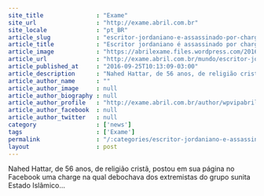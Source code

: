 ```yaml
---
site_title               : "Exame"
site_url                 : "http://exame.abril.com.br"
site_locale              : "pt_BR"
article_slug             : "escritor-jordaniano-e-assassinado-por-charge-contra-o-isla"
article_title            : "Escritor jordaniano é assassinado por charge contra o Islã"
article_image            : "https://abrilexame.files.wordpress.com/2016/09/size_960_16_9_nahed-hattar.jpg?quality=70&strip=all&w=960"
article_url              : "http://exame.abril.com.br/mundo/escritor-jordaniano-assassinado-por-charge-contra-o-isla/"
article_published_at     : "2016-09-25T10:13:09-03:00"
article_description      : "Nahed Hattar, de 56 anos, de religião cristã, postou em sua página no Facebook uma charge na qual debochava dos extremistas do grupo sunita Estado Islâmico..."
article_author_name      : ""
article_author_image     : null
article_author_biography : null
article_author_profile   : "http://exame.abril.com.br/author/wpvipabril/"
article_author_facebook  : null
article_author_twitter   : null
category                 : ['news']
tags                     : ['Exame']
permalink                : "/:categories/escritor-jordaniano-e-assassinado-por-charge-contra-o-isla/"
layout                   : post
---
```


Nahed Hattar, de 56 anos, de religião cristã, postou em sua página no Facebook uma charge na qual debochava dos extremistas do grupo sunita Estado Islâmico...
